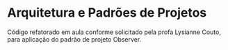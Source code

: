 # Arquitetura e Padrões de Projetos
Código refatorado em aula conforme solicitado pela profa Lysianne Couto, para aplicação do padrão de projeto Observer.
